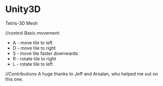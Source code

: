 # Unity3D
Tetris-3D Mesh

//control
Basic movement:

* A - move tile to left
* D - move tile to right
* S - move tile faster downwards
* R - rotate tile to right
* L - rotate tile to left

//Contributions
A huge thanks to Jeff and Arsalan, who helped me out on this one.
